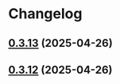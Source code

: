 # Changelog

## [0.3.13](https://github.com/DanielHabenicht/OSHome/compare/v0.3.12...oshome-api-v0.3.13) (2025-04-26)

## [0.3.12](https://github.com/DanielHabenicht/OSHome/compare/v0.3.11...oshome-api-v0.3.12) (2025-04-26)

